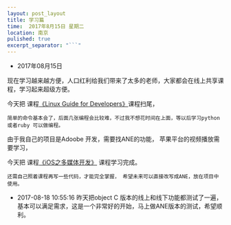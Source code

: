 ```yaml
---
layout: post_layout
title: 学习篇
time:  2017年8月15日 星期二
location: 南京
pulished: true
excerpt_separator: "```"
---
```


* 2017年08月15日

现在学习越来越方便，人口红利给我们带来了太多的老师，大家都会在线上共享课程，学习起来超级方便。

今天把 课程[《Linux Guide for Developers》](http://www.imooc.com/learn/181)课程扫尾，

	简单的命令基本会了，后面几张编程会比较难，不过我不想花时间在上面，等以后学习python 或者ruby 可以做编程。

由于我自己的项目是Adoobe 开发，需要找ANE的功能， 苹果平台的视频播放需要学习，

今天把 课程[《iOS之多媒体开发》](http://www.imooc.com/learn/840) 课程学习完成。

	还需自己照着课程再写一些代码，才能完全掌握， 希望未来可以直接改写成ANE，放在项目中使用。


* 2017-08-18 10:55:16
 昨天把object C 版本的线上和线下功能都测试了一遍， 基本可以满足需求，这是一个非常好的开始，马上做ANE版本的测试，希望顺利。
 


